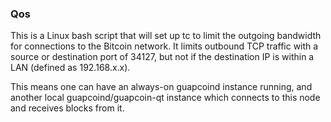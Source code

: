 ### Qos ###

This is a Linux bash script that will set up tc to limit the outgoing bandwidth for connections to the Bitcoin network. It limits outbound TCP traffic with a source or destination port of 34127, but not if the destination IP is within a LAN (defined as 192.168.x.x).

This means one can have an always-on guapcoind instance running, and another local guapcoind/guapcoin-qt instance which connects to this node and receives blocks from it.
